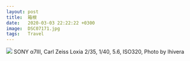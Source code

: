 ```yaml
---
layout: post
title:  箱根
date:   2020-03-03 22:22:22 +0300
image:  DSC07171.jpg
tags:   Travel
---
```


![]({{site.baseurl}}/img/DSC07171.jpg)
SONY α7Ⅲ, Carl Zeiss Loxia 2/35, 1/40, 5.6, ISO320, Photo by lhivera
